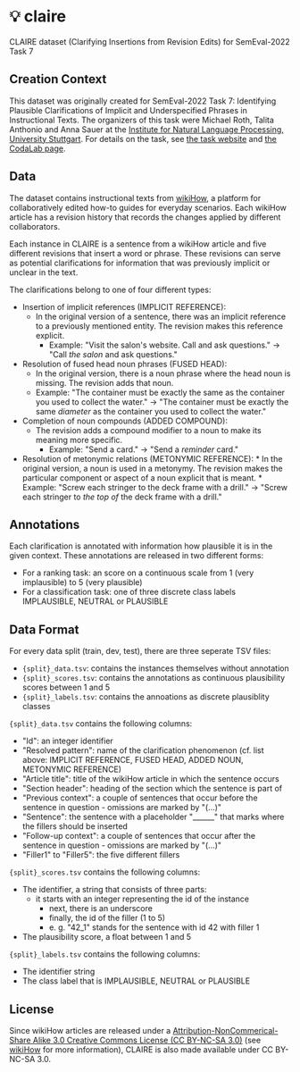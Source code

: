 # :bulb: claire
CLAIRE dataset (Clarifying Insertions from Revision Edits) for SemEval-2022 Task 7

## Creation Context
This dataset was originally created for SemEval-2022 Task 7: Identifying Plausible Clarifications of Implicit and Underspecified Phrases in Instructional Texts.
The organizers of this task were Michael Roth, Talita Anthonio and Anna Sauer at the [Institute for Natural Language Processing, University Stuttgart](https://www.ims.uni-stuttgart.de/).
For details on the task, see [the task website](https://clarificationtask.github.io) and [the CodaLab page](https://competitions.codalab.org/competitions/35210).

## Data
The dataset contains instructional texts from [wikiHow](https://www.wikihow.com), a platform for collaboratively edited how-to guides for everyday scenarios.
Each wikiHow article has a revision history that records the changes applied by different collaborators.

Each instance in CLAIRE is a sentence from a wikiHow article and five different revisions that insert a word or phrase. These revisions can serve as potential clarifications for information that was previously implicit or unclear in the text. 

The clarifications belong to one of four different types:
* Insertion of implicit references (IMPLICIT REFERENCE):
	* In the original version of a sentence, there was an implicit reference to a previously mentioned entity. The revision makes this reference explicit.
        * Example: "Visit the salon's website. Call and ask questions." -> "Call *the salon* and ask questions."
* Resolution of fused head noun phrases (FUSED HEAD):
	* In the original version, there is a noun phrase where the head noun is missing. The revision adds that noun.
	* Example: "The container must be exactly the same as the container you used to collect the water." -> "The container must be exactly the same *diameter* as the container you used to collect the water."
* Completion of noun compounds (ADDED COMPOUND):
   	* The revision adds a compound modifier to a noun to make its meaning more specific.
        * Example: "Send a card." -> "Send a *reminder* card."
* Resolution of metonymic relations (METONYMIC REFERENCE):
        * In the original version, a noun is used in a metonymy. The revision makes the particular component or aspect of a noun explicit that is meant.
        * Example: "Screw each stringer to the deck frame with a drill." -> "Screw each stringer to *the top of* the deck frame with a drill."

## Annotations
Each clarification is annotated with information how plausible it is in the given context.
These annotations are released in two different forms:
* For a ranking task: an score on a continuous scale from 1 (very implausible) to 5 (very plausible)
* For a classification task: one of three discrete class labels IMPLAUSIBLE, NEUTRAL or PLAUSIBLE

## Data Format
For every data split (train, dev, test), there are three seperate TSV files:
* `{split}_data.tsv`: contains the instances themselves without annotation
* `{split}_scores.tsv`: contains the annotations as continuous plausibility scores between 1 and 5
* `{split}_labels.tsv`: contains the annoations as discrete plausiblity classes

`{split}_data.tsv` contains the following columns:
* "Id": an integer identifier
* "Resolved pattern": name of the clarification phenomenon (cf. list above: IMPLICIT REFERENCE, FUSED HEAD, ADDED NOUN, METONYMIC REFERENCE)
* "Article title": title of the wikiHow article in which the sentence occurs
* "Section header": heading of the section which the sentence is part of
* "Previous context": a couple of sentences that occur before the sentence in question - omissions are marked by "(...)"
* "Sentence": the sentence with a placeholder "______" that marks where the fillers should be inserted
* "Follow-up context": a couple of sentences that occur after the sentence in question - omissions are marked by "(...)"
* "Filler1" to "Filler5": the five different fillers

`{split}_scores.tsv` contains the following columns:
* The identifier, a string that consists of three parts:
	* it starts with an integer representing the id of the instance
        * next, there is an underscore
        * finally, the id of the filler (1 to 5)
        * e. g. "42_1" stands for the sentence with id 42 with filler 1
* The plausibility score, a float between 1 and 5

        
`{split}_labels.tsv` contains the following columns:
* The identifier string
* The class label that is IMPLAUSIBLE, NEUTRAL or PLAUSIBLE
 
## License
Since wikiHow articles are released under a [Attribution-NonCommerical-Share Alike 3.0 Creative Commons License (CC BY-NC-SA 3.0)](https://creativecommons.org/licenses/by-nc-sa/3.0/") (see [wikiHow](https://www.wikihow.com/wikiHow:Creative-Commons) for more information), CLAIRE is also made available under CC BY-NC-SA 3.0.

